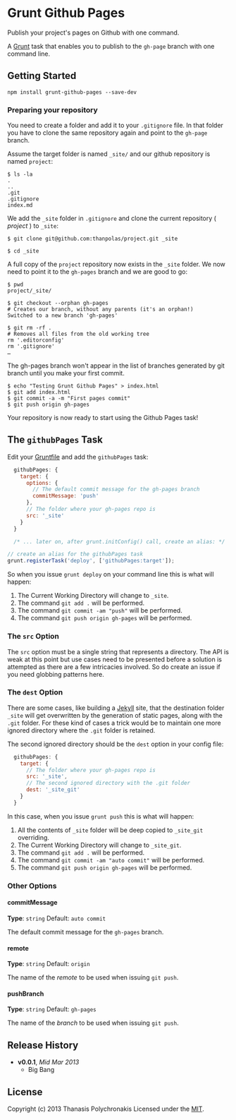 # Grunt Github Pages

Publish your project's pages on Github with one command.

A [Grunt][] task that enables you to publish to the `gh-page` branch with one command line.

## Getting Started

```shell
npm install grunt-github-pages --save-dev
```

### Preparing your repository

You need to create a folder and add it to your `.gitignore` file. In that folder you have to clone the same repository again and point to the `gh-page` branch.

Assume the target folder is named `_site/` and our github repository is named `project`:

```shell
$ ls -la
.
..
.git
.gitignore
index.md
```

We add the `_site` folder in `.gitignore` and clone the current repository ( *project* ) to `_site`:

```shell
$ git clone git@github.com:thanpolas/project.git _site

$ cd _site
```

A full copy of the `project` repository now exists in the `_site` folder. We now need to point it to the `gh-pages` branch and we are good to go:

```shell
$ pwd
project/_site/

$ git checkout --orphan gh-pages
# Creates our branch, without any parents (it's an orphan!)
Switched to a new branch 'gh-pages'

$ git rm -rf .
# Removes all files from the old working tree
rm '.editorconfig'
rm '.gitignore'
…
```

The gh-pages branch won't appear in the list of branches generated by git branch until you make your first commit.

```shell
$ echo "Testing Grunt Github Pages" > index.html
$ git add index.html
$ git commit -a -m "First pages commit"
$ git push origin gh-pages
```

Your repository is now ready to start using the Github Pages task!

## The `githubPages` Task


Edit your [Gruntfile][] and add the `githubPages` task:

```js
  githubPages: {
    target: {
      options: {
        // The default commit message for the gh-pages branch
        commitMessage: 'push'
      },
      // The folder where your gh-pages repo is
      src: '_site'
    }
  }

  /* ... later on, after grunt.initConfig() call, create an alias: */

// create an alias for the githubPages task
grunt.registerTask('deploy', ['githubPages:target']);
```

So when you issue `grunt deploy` on your command line this is what will happen:

1. The Current Working Directory will change to `_site`.
2. The command `git add .` will be performed.
3. The command `git commit -am "push"` will be performed.
4. The command `git push origin gh-pages` will be performed.

### The `src` Option

The `src` option must be a single string that represents a directory. The API is weak at this point but use cases need to be presented before a solution is attempted as there are a few intricacies involved. So do create an issue if you need globbing patterns here.

### The `dest` Option

There are some cases, like building a [Jekyll][] site, that the destination folder `_site` will get overwritten by the generation of static pages, along with the `.git` folder. For these kind of cases a trick would be to maintain one more ignored directory where the `.git` folder is retained.

The second ignored directory should be the `dest` option in your config file:

```js
  githubPages: {
    target: {
      // The folder where your gh-pages repo is
      src: '_site',
      // The second ignored directory with the .git folder
      dest: '_site_git'
    }
  }
```
In this case, when you issue `grunt push` this is what will happen:

1. All the contents of `_site` folder will be deep copied to `_site_git` overriding.
2. The Current Working Directory will change to `_site_git`.
3. The command `git add .` will be performed.
4. The command `git commit -am "auto commit"` will be performed.
5. The command `git push origin gh-pages` will be performed.

### Other Options

#### commitMessage
**Type**: `string` Default: `auto commit`

The default commit message for the `gh-pages` branch.

#### remote
**Type**: `string` Default: `origin`

The name of the *remote* to be used when issuing `git push`.

#### pushBranch
**Type**: `string` Default: `gh-pages`

The name of the *branch* to be used when issuing `git push`.

## Release History
- **v0.0.1**, *Mid Mar 2013*
  - Big Bang

## License
Copyright (c) 2013 Thanasis Polychronakis
Licensed under the [MIT](LICENSE-MIT).

[closure-library]: https://developers.google.com/closure/library/ "Google Closure Library"
[closure-tools]: https://developers.google.com/closure/ "Google Closure Tools"
[grunt]: http://gruntjs.com/
[Getting Started]: https://github.com/gruntjs/grunt/wiki/Getting-started
[package.json]: https://npmjs.org/doc/json.html
[Gruntfile]: https://github.com/gruntjs/grunt/wiki/Sample-Gruntfile "Grunt's Gruntfile.js"
[yeoman]: http://yeoman.io/ "yeoman Modern Workflows for Modern Webapps"
[jekyll]: http://jekyllrb.com/ "transform your text into a monster"
